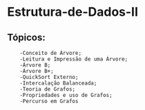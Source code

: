 # Estrutura-de-Dados-II

## Tópicos:

        -Conceito de Árvore;
        -Leitura e Impressão de uma Árvore;
        -Árvore B;
        -Árvore B+;
        -QuickSort Externo;
        -Intercalação Balanceada;
        -Teoria de Grafos;
        -Propriedades e uso de Grafos;
        -Percurso em Grafos
    
  
  
